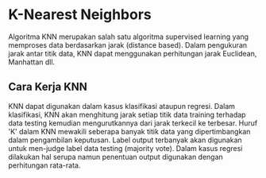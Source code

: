 # K-Nearest Neighbors
Algoritma KNN merupakan salah satu algoritma supervised learning yang memproses data berdasarkan jarak (distance based).
Dalam pengukuran jarak antar titik data, KNN dapat menggunakan perhitungan jarak Euclidean, Manhattan dll.
## Cara Kerja KNN
KNN dapat digunakan dalam kasus klasifikasi ataupun regresi. Dalam klasifikasi, KNN akan menghitung jarak setiap titik data training terhadap data testing kemudian mengurutkannya dari jarak terkecil ke terbesar. Huruf 'K' dalam KNN mewakili seberapa banyak titik data yang dipertimbangkan dalam pengambilan keputusan. Label output terbanyak akan digunakan untuk men-judge label data testing (majority vote).
Dalam kasus regresi dilakukan hal serupa namun penentuan output digunakan dengan perhitungan rata-rata.
